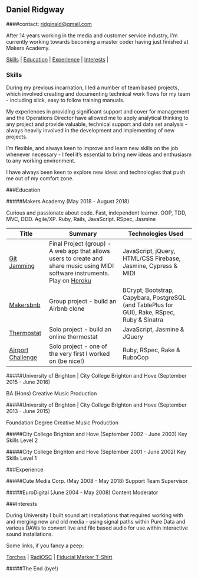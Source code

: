 ## Daniel Ridgway

####contact: ridginald@gmail.com

After 14 years working in the media and customer service industry, I'm currently working towards becoming a master coder having just finished at Makers Academy.

  [Skills](#skills) | [Education](#education) | [Experience](#experience) | [Interests](#interests) |

### Skills

During my previous incarnation, I led a number of team based projects, which involved creating and documenting technical work flows for my team - including slick, easy to follow training manuals.

My experiences in providing significant support and cover for management and the Operations Director have allowed me to apply analytical thinking to any project and provide valuable, technical support and data set analysis - always heavily involved in the development and implementing of new projects.

I’m flexible, and always keen to improve and learn new skills on the job whenever necessary - I feel it’s essential to bring new ideas and enthusiasm to any working environment.

I have always been keen to explore new ideas and technologies that push me out of my comfort zone.


###Education

#####Makers Academy (May 2018 - August 2018)

Curious and passionate about code. Fast, independent learner. OOP, TDD, MVC, DDD. Agile/XP. Ruby, Rails, JavaScript. RSpec, Jasmine

| Title | Summary | Technologies Used |
|--|--|--|
| [Git Jamming](https://github.com/arsalanabc/git-jamming) | Final Project (group) - A web app that allows users to create and share music using MIDI software instruments. </br> Play on [Heroku ](http://gitjamming8.herokuapp.com/azlan.html)</br>| JavaScript, jQuery, HTML/CSS Firebase, Jasmine, Cypress & MIDI |
| [Makersbnb](https://github.com/simone-smith/makersbnb)| Group project - build an Airbnb clone | BCrypt, Bootstrap, Capybara, PostgreSQL (and TablePlus for GUI), Rake, RSpec, Ruby & Sinatra
| [Thermostat](https://github.com/ridginald/thermostatJS) | Solo project - build an online thermostat | JavaScript, Jasmine & JQuery |
| [Airport Challenge](https://github.com/ridginald/airport_challenge)| Solo project - one of the very first I worked on (be nice!) | Ruby, RSpec, Rake & RuboCop |

#####University of Brighton | City College Brighton and Hove (September 2015 - June 2016)

BA (Hons) Creative Music Production  

#####University of Brighton | City College Brighton and Hove (September 2013 - June 2015)

Foundation Degree Creative Music Production

#####City College Brighton and Hove (September 2002 - June 2003)
Key Skills Level 2

#####City College Brighton and Hove (September 2001 - June 2002)
Key Skills Level 1

###Experience

#####Cute Media Corp. (May 2008 - May 2018)
Support Team Supervisor

#####EuroDigital (June 2004 - May 2008)
Content Moderator

###Interests

During University I built sound art installations that required working with and merging new and old media - using signal paths within Pure Data and various DAWs to convert live and file based audio for use within interactive sound installations.

Some links, if you fancy a peep:

[Torches](https://www.youtube.com/watch?v=kfrWW8Wllh8&t=90s) | [RadiOSC](https://www.youtube.com/watch?v=A0Oq5hQ7YQs&t=175s) | [Fiducial Marker T-Shirt](https://www.youtube.com/watch?v=I10gI3G30Yc)

#####The End (bye!)
